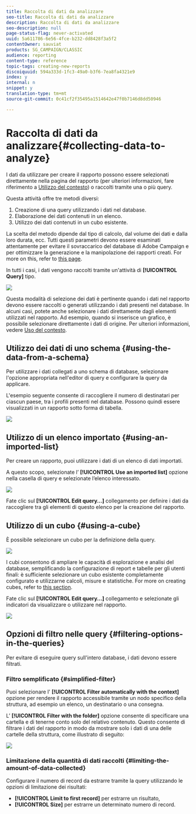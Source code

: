 ```yaml
---
title: Raccolta di dati da analizzare
seo-title: Raccolta di dati da analizzare
description: Raccolta di dati da analizzare
seo-description: null
page-status-flag: never-activated
uuid: 5a611786-6e56-4fce-b232-dd8428f3a5f2
contentOwner: sauviat
products: SG_CAMPAIGN/CLASSIC
audience: reporting
content-type: reference
topic-tags: creating-new-reports
discoiquuid: 594a333d-1fc3-49a0-b3f6-7ea8fa4321e9
index: y
internal: n
snippet: y
translation-type: tm+mt
source-git-commit: 0c41cf2f35495a1514642e47f0b7146d8dd50946

---
```



# Raccolta di dati da analizzare{#collecting-data-to-analyze}

I dati da utilizzare per creare il rapporto possono essere selezionati direttamente nella pagina del rapporto (per ulteriori informazioni, fare riferimento a [Utilizzo del contesto](../../reporting/using/using-the-context.md)) o raccolti tramite una o più query.

Questa attività offre tre metodi diversi:

1. Creazione di una query utilizzando i dati nel database.
1. Elaborazione dei dati contenuti in un elenco.
1. Utilizzo dei dati contenuti in un cubo esistente.

La scelta del metodo dipende dal tipo di calcolo, dal volume dei dati e dalla loro durata, ecc. Tutti questi parametri devono essere esaminati attentamente per evitare il sovraccarico del database di Adobe Campaign e per ottimizzare la generazione e la manipolazione dei rapporti creati. For more on this, refer to [this page](../../reporting/using/best-practices.md#optimizing-report-creation).

In tutti i casi, i dati vengono raccolti tramite un&#39;attività di **[!UICONTROL Query]** tipo.

![](assets/reporting_query_edit.png)

Questa modalità di selezione dei dati è pertinente quando i dati nel rapporto devono essere raccolti o generati utilizzando i dati presenti nel database. In alcuni casi, potete anche selezionare i dati direttamente dagli elementi utilizzati nel rapporto. Ad esempio, quando si inserisce un grafico, è possibile selezionare direttamente i dati di origine. Per ulteriori informazioni, vedere [Uso del contesto](../../reporting/using/using-the-context.md).

## Utilizzo dei dati di uno schema {#using-the-data-from-a-schema}

Per utilizzare i dati collegati a uno schema di database, selezionare l&#39;opzione appropriata nell&#39;editor di query e configurare la query da applicare.

L&#39;esempio seguente consente di raccogliere il numero di destinatari per ciascun paese, tra i profili presenti nel database. Possono quindi essere visualizzati in un rapporto sotto forma di tabella.

![](assets/reporting_query_from_schema.png)

## Utilizzo di un elenco importato {#using-an-imported-list}

Per creare un rapporto, puoi utilizzare i dati di un elenco di dati importati.

A questo scopo, selezionate l’ **[!UICONTROL Use an imported list]** opzione nella casella di query e selezionate l’elenco interessato.

![](assets/reporting_query_from_list.png)

Fate clic sul **[!UICONTROL Edit query...]** collegamento per definire i dati da raccogliere tra gli elementi di questo elenco per la creazione del rapporto.

## Utilizzo di un cubo {#using-a-cube}

È possibile selezionare un cubo per la definizione della query.

![](assets/reporting_query_from_cube.png)

I cubi consentono di ampliare le capacità di esplorazione e analisi del database, semplificando la configurazione di report e tabelle per gli utenti finali: è sufficiente selezionare un cubo esistente completamente configurato e utilizzarne calcoli, misure e statistiche. For more on creating cubes, refer to [this section](../../reporting/using/about-cubes.md).

Fate clic sul **[!UICONTROL Edit query...]** collegamento e selezionate gli indicatori da visualizzare o utilizzare nel rapporto.

![](assets/reporting_query_from_cube_edit_query.png)

## Opzioni di filtro nelle query {#filtering-options-in-the-queries}

Per evitare di eseguire query sull&#39;intero database, i dati devono essere filtrati.

### Filtro semplificato {#simplified-filter}

Puoi selezionare l&#39; **[!UICONTROL Filter automatically with the context]** opzione per rendere il rapporto accessibile tramite un nodo specifico della struttura, ad esempio un elenco, un destinatario o una consegna.

L’ **[!UICONTROL Filter with the folder]** opzione consente di specificare una cartella e di tenerne conto solo del relativo contenuto. Questo consente di filtrare i dati del rapporto in modo da mostrare solo i dati di una delle cartelle della struttura, come illustrato di seguito:

![](assets/reporting_control_folder.png)

### Limitazione della quantità di dati raccolti {#limiting-the-amount-of-data-collected}

Configurare il numero di record da estrarre tramite la query utilizzando le opzioni di limitazione dei risultati:

* **[!UICONTROL Limit to first record]** per estrarre un risultato,
* **[!UICONTROL Size]** per estrarre un determinato numero di record.

